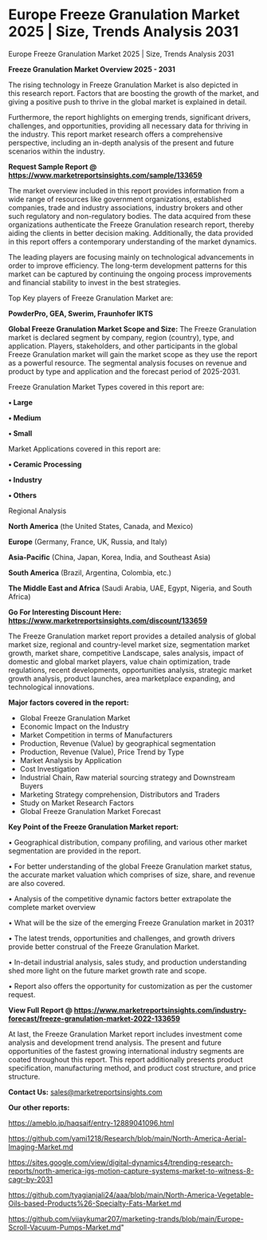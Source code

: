 # Europe Freeze Granulation Market 2025 | Size, Trends Analysis 2031
Europe Freeze Granulation Market 2025 | Size, Trends Analysis 2031

<Strong> Freeze Granulation Market Overview 2025 - 2031</strong>

The rising technology in Freeze Granulation Market is also depicted in this research report. Factors that are boosting the growth of the market, and giving a positive push to thrive in the global market is explained in detail.

Furthermore, the report highlights on emerging trends, significant drivers, challenges, and opportunities, providing all necessary data for thriving in the industry. This report market research offers a comprehensive perspective, including an in-depth analysis of the present and future scenarios within the industry.

<strong>Request Sample Report @ <a href=https://www.marketreportsinsights.com/sample/133659>https://www.marketreportsinsights.com/sample/133659</a></strong>

The market overview included in this report provides information from a wide range of resources like government organizations, established companies, trade and industry associations, industry brokers and other such regulatory and non-regulatory bodies. The data acquired from these organizations authenticate the Freeze Granulation research report, thereby aiding the clients in better decision making. Additionally, the data provided in this report offers a contemporary understanding of the market dynamics.

The leading players are focusing mainly on technological advancements in order to improve efficiency. The long-term development patterns for this market can be captured by continuing the ongoing process improvements and financial stability to invest in the best strategies.

Top Key players of Freeze Granulation Market are:

<strong>PowderPro, GEA, Swerim, Fraunhofer IKTS</strong>

<strong><b>Global Freeze Granulation Market Scope and Size:</b></strong>
The Freeze Granulation market is declared segment by company, region (country), type, and application. Players, stakeholders, and other participants in the global Freeze Granulation market will gain the market scope as they use the report as a powerful resource. The segmental analysis focuses on revenue and product by type and application and the forecast period of 2025-2031.

Freeze Granulation Market Types covered in this report are:

<strong>• Large

• Medium

• Small</strong>

Market Applications covered in this report are:

<strong>• Ceramic Processing

• Industry

• Others</strong> 

Regional Analysis

<strong>North America</strong> (the United States, Canada, and Mexico)

<strong>Europe</strong> (Germany, France, UK, Russia, and Italy)

<strong>Asia-Pacific</strong> (China, Japan, Korea, India, and Southeast Asia)

<strong>South America</strong> (Brazil, Argentina, Colombia, etc.)

<strong>The Middle East and Africa</strong> (Saudi Arabia, UAE, Egypt, Nigeria, and South Africa)

<strong>Go For Interesting Discount Here: <a href=https://www.marketreportsinsights.com/discount/133659>https://www.marketreportsinsights.com/discount/133659</a></strong>

The Freeze Granulation market report provides a detailed analysis of global market size, regional and country-level market size, segmentation market growth, market share, competitive Landscape, sales analysis, impact of domestic and global market players, value chain optimization, trade regulations, recent developments, opportunities analysis, strategic market growth analysis, product launches, area marketplace expanding, and technological innovations.

<strong><b>Major factors covered in the report:</b></strong>
<ul>
  <li>Global Freeze Granulation Market </li>
  <li>Economic Impact on the Industry</li>
  <li>Market Competition in terms of Manufacturers</li>
  <li>Production, Revenue (Value) by geographical segmentation</li>
  <li>Production, Revenue (Value), Price Trend by Type</li>
  <li>Market Analysis by Application</li>
  <li>Cost Investigation</li>
  <li>Industrial Chain, Raw material sourcing strategy and Downstream Buyers</li>
  <li>Marketing Strategy comprehension, Distributors and Traders</li>
  <li>Study on Market Research Factors</li>
  <li>Global Freeze Granulation Market Forecast</li>
</ul>

<strong><b>Key Point of the Freeze Granulation Market report:</b></strong>

• Geographical distribution, company profiling, and various other market segmentation are provided in the report.

• For better understanding of the global Freeze Granulation market status, the accurate market valuation which comprises of size, share, and revenue are also covered.

• Analysis of the competitive dynamic factors better extrapolate the complete market overview

• What will be the size of the emerging Freeze Granulation market in 2031?

• The latest trends, opportunities and challenges, and growth drivers provide better construal of the Freeze Granulation Market.

• In-detail industrial analysis, sales study, and production understanding shed more light on the future market growth rate and scope.

• Report also offers the opportunity for customization as per the customer request.

<strong><b>View Full Report @ <a href=https://www.marketreportsinsights.com/industry-forecast/freeze-granulation-market-2022-133659>https://www.marketreportsinsights.com/industry-forecast/freeze-granulation-market-2022-133659</a></b></strong>


At last, the Freeze Granulation Market report includes investment come analysis and development trend analysis. The present and future opportunities of the fastest growing international industry segments are coated throughout this report. This report additionally presents product specification, manufacturing method, and product cost structure, and price structure.

<strong>Contact Us:</strong>
sales@marketreportsinsights.com

<strong>Our other reports:</strong>

<a href=https://ameblo.jp/haqsaif/entry-12889041096.html>https://ameblo.jp/haqsaif/entry-12889041096.html</a>

<a href=https://github.com/yami1218/Research/blob/main/North-America-Aerial-Imaging-Market.md>https://github.com/yami1218/Research/blob/main/North-America-Aerial-Imaging-Market.md</a>

<a href=https://sites.google.com/view/digital-dynamics4/trending-research-reports/north-america-igs-motion-capture-systems-market-to-witness-8-cagr-by-2031>https://sites.google.com/view/digital-dynamics4/trending-research-reports/north-america-igs-motion-capture-systems-market-to-witness-8-cagr-by-2031</a>

<a href=https://github.com/tyagianjali24/aaa/blob/main/North-America-Vegetable-Oils-based-Products%26-Specialty-Fats-Market.md>https://github.com/tyagianjali24/aaa/blob/main/North-America-Vegetable-Oils-based-Products%26-Specialty-Fats-Market.md</a>

<a href=https://github.com/vijaykumar207/marketing-trands/blob/main/Europe-Scroll-Vacuum-Pumps-Market.md>https://github.com/vijaykumar207/marketing-trands/blob/main/Europe-Scroll-Vacuum-Pumps-Market.md</a>"
